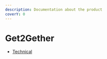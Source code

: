 ```yaml
---
description: Documentation about the product
coverY: 0
---
```


# Get2Gether

* [Technical](readme/)
